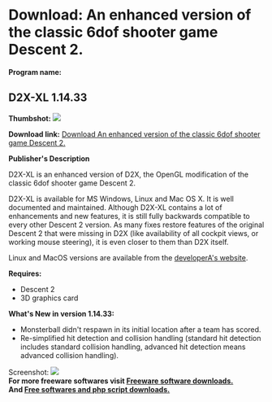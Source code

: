 # Download: An enhanced version of the classic 6dof shooter game Descent 2.

**Program name:**

## D2X-XL 1.14.33

  
**Thumbshot:** ![](http://www.freewarefiles.com/screenshot/d2x-xl-5_md.gif)   
  
**Download link:** [Download An enhanced version of the classic 6dof shooter game Descent 2.](http://freesoftwares.boysofts.com/DX-XL_program_22008.html)  
  


**Publisher's Description**  
  


D2X-XL is an enhanced version of D2X, the OpenGL modification of the classic 6dof shooter game Descent 2. 

D2X-XL is available for MS Windows, Linux and Mac OS X. It is well documented and maintained. Although D2X-XL contains a lot of enhancements and new features, it is still fully backwards compatible to every other Descent 2 version. As many fixes restore features of the original Descent 2 that were missing in D2X (like availability of all cockpit views, or working mouse steering), it is even closer to them than D2X itself.

Linux and MacOS versions are available from the [developerA's website](https://sourceforge.net/projects/d2x-xl/).

**Requires:**

  * Descent 2 
  * 3D graphics card 

**What's New in version 1.14.33:**

  * Monsterball didn't respawn in its initial location after a team has scored. 
  * Re-simplified hit detection and collision handling (standard hit detection includes standard collision handling, advanced hit detection means advanced collision handling). 

  
  
Screenshot: ![](http://www.freewarefiles.com/screenshot/d2x-xl-5.gif)   
**For more freeware softwares visit [Freeware software downloads.](http://freesoftwares.boysofts.com/)**   
**And [Free softwares and php script downloads.](http://www.boysofts.com/)**
